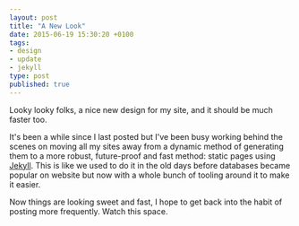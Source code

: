 ```yaml
---
layout: post
title: "A New Look"
date: 2015-06-19 15:30:20 +0100
tags:
- design
- update
- jekyll
type: post
published: true
---
```

Looky looky folks, a nice new design for my site, and it should be much faster too.  

It's been a while since I last posted but I've been busy working behind the scenes on moving all my sites away from a dynamic method of generating them to a more robust, future-proof and fast method: static pages using [Jekyll](http://jekyllrb.com/).  This is like we used to do it in the old days before databases became popular on website but now with a whole bunch of tooling around it to make it easier.

Now things are looking sweet and fast, I hope to get back into the habit of posting more frequently.  Watch this space.
